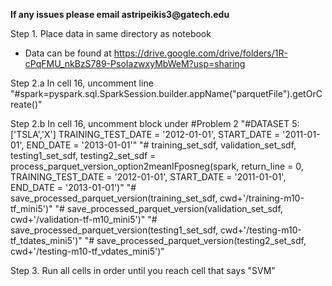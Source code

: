 **__If any issues please email astripeikis3@gatech.edu__**


Step 1. Place data in same directory as notebook

  - Data can be found at https://drive.google.com/drive/folders/1R-cPqFMU_nkBzS789-PsoIazwxyMbWeM?usp=sharing

Step 2.a In cell 16, uncomment line "#spark=pyspark.sql.SparkSession.builder.appName("parquetFile").getOrCreate()"

Step 2.b In cell 16, uncomment block under #Problem 2
  "#DATASET 5: ['TSLA','X'] TRAINING_TEST_DATE = '2012-01-01', START_DATE = '2011-01-01', END_DATE = '2013-01-01'"
  "# training_set_sdf, validation_set_sdf, testing1_set_sdf, testing2_set_sdf = process_parquet_version_option2meanIFposneg(spark, return_line = 0, TRAINING_TEST_DATE = '2012-01-01', START_DATE = '2011-01-01', END_DATE = '2013-01-01')"
  "# save_processed_parquet_version(training_set_sdf, cwd+'/training-m10-tf_mini5')"
  "# save_processed_parquet_version(validation_set_sdf, cwd+'/validation-tf-m10_mini5')"
  "# save_processed_parquet_version(testing1_set_sdf, cwd+'/testing-m10-tf_tdates_mini5')"
  "# save_processed_parquet_version(testing2_set_sdf, cwd+'/testing-m10-tf_vdates_mini5')"

  
Step 3. Run all cells in order until you reach cell that says "SVM"

      

